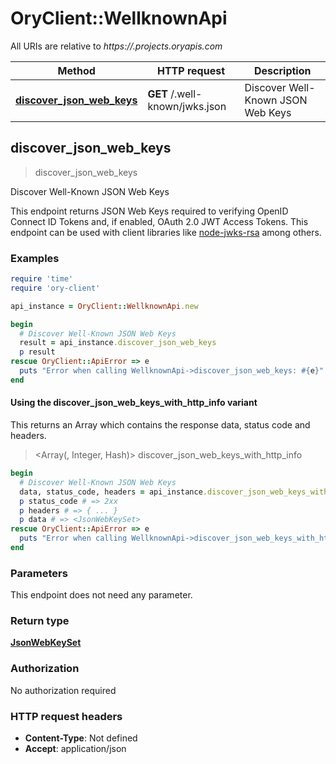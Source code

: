 # OryClient::WellknownApi

All URIs are relative to *https://.projects.oryapis.com*

| Method | HTTP request | Description |
| ------ | ------------ | ----------- |
| [**discover_json_web_keys**](WellknownApi.md#discover_json_web_keys) | **GET** /.well-known/jwks.json | Discover Well-Known JSON Web Keys |


## discover_json_web_keys

> <JsonWebKeySet> discover_json_web_keys

Discover Well-Known JSON Web Keys

This endpoint returns JSON Web Keys required to verifying OpenID Connect ID Tokens and, if enabled, OAuth 2.0 JWT Access Tokens. This endpoint can be used with client libraries like [node-jwks-rsa](https://github.com/auth0/node-jwks-rsa) among others.

### Examples

```ruby
require 'time'
require 'ory-client'

api_instance = OryClient::WellknownApi.new

begin
  # Discover Well-Known JSON Web Keys
  result = api_instance.discover_json_web_keys
  p result
rescue OryClient::ApiError => e
  puts "Error when calling WellknownApi->discover_json_web_keys: #{e}"
end
```

#### Using the discover_json_web_keys_with_http_info variant

This returns an Array which contains the response data, status code and headers.

> <Array(<JsonWebKeySet>, Integer, Hash)> discover_json_web_keys_with_http_info

```ruby
begin
  # Discover Well-Known JSON Web Keys
  data, status_code, headers = api_instance.discover_json_web_keys_with_http_info
  p status_code # => 2xx
  p headers # => { ... }
  p data # => <JsonWebKeySet>
rescue OryClient::ApiError => e
  puts "Error when calling WellknownApi->discover_json_web_keys_with_http_info: #{e}"
end
```

### Parameters

This endpoint does not need any parameter.

### Return type

[**JsonWebKeySet**](JsonWebKeySet.md)

### Authorization

No authorization required

### HTTP request headers

- **Content-Type**: Not defined
- **Accept**: application/json

